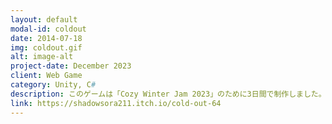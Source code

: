 ```yaml
---
layout: default
modal-id: coldout
date: 2014-07-18
img: coldout.gif
alt: image-alt
project-date: December 2023
client: Web Game
category: Unity, C#
description: このゲームは「Cozy Winter Jam 2023」のために3日間で制作しました。ジャム期間中は十分な時間が取れず、キャラクターモデルの実装やゲーム全体のブラッシュアップが間に合わなかったため、デモ版として提出しました。その後、当初の構想どおりの形に仕上げるため、ジャム終了後にアップデートを行いました。本作は初めてカットシーンを取り入れたゲームであり、そのために独自の簡易カットシーンシステムを開発しました。このシステムは複数のノードタイプとScriptable Objectを活用して構成されています。ゲームの目的はスノーマンを完成させることです。スノーマンの装飾の仕方によって、3種類の異なるエンディングが用意されています。
link: https://shadowsora211.itch.io/cold-out-64
---
```

